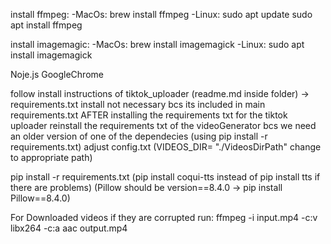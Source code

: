 <Installation>

install ffmpeg:
    -MacOs: brew install ffmpeg
    -Linux:
        sudo apt update
        sudo apt install ffmpeg

install imagemagic:
    -MacOs: brew install imagemagick
    -Linux: sudo apt install imagemagick

Noje.js
GoogleChrome

follow install instructions of tiktok_uploader (readme.md inside folder) -> requirements.txt install not necessary bcs its included in main requirements.txt
AFTER installing the requirements txt for the tiktok uploader reinstall the requirements txt of the videoGenerator bcs we need an older version of one of the dependecies (using pip install -r requirements.txt)
    adjust config.txt (VIDEOS_DIR= "./VideosDirPath" change to appropriate path)

pip install -r requirements.txt
(pip install coqui-tts instead of pip install tts if there are problems)
(Pillow should be version==8.4.0 -> pip install Pillow==8.4.0)


<Videos>
For Downloaded videos if they are corrupted run:
    ffmpeg -i input.mp4 -c:v libx264 -c:a aac output.mp4
